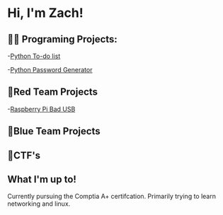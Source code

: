 <h1>Hi, I'm Zach!

<h2>👨‍💻 Programing Projects:</h2>

-[Python To-do list](https://github.com/zeak47x/To-do-list-PYTHON) 

-[Python Password Generator](https://github.com/zeak47x/Password-Generator-PYTHON)
<h2>🔴Red Team Projects</h2>

-[Raspberry Pi Bad USB](https://github.com/zeak47x/BADUSB-RASP-PI-PICO) 

<h2>🔵Blue Team Projects</h2>



<h2>🚩CTF's</h2>



<h2>What I'm up to!</h2>
Currently pursuing the Comptia A+ certifcation. Primarily trying to learn networking and linux. 



